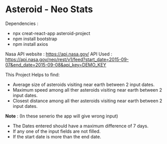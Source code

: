 # Asteroid - Neo Stats

Dependencies :
* npx creat-react-app asteroid-project
* npm install bootstrap
* npm install axios

Nasa API website : https://api.nasa.gov/
API Used : https://api.nasa.gov/neo/rest/v1/feed?start_date=2015-09-07&end_date=2015-09-08&api_key=DEMO_KEY

This Project Helps to find:
* Average size of asteroids visiting near earth between 2 input dates.
* Maximum speed among all ther asteroids visiting near earth between 2 input dates.
* Closest distance among all ther asteroids visiting near earth between 2 input dates.

**Note** : (In these senerio the app will give wrong input)
* The Dates entered should have a maximum difference of 7 days.
* If any one of the input fields are not filled.
* If the start date is more than the end date.
